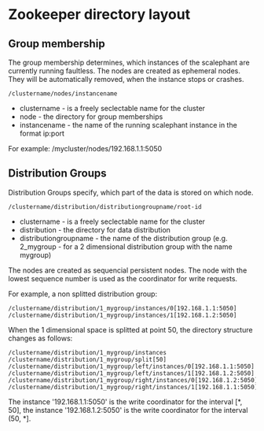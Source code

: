 # Zookeeper directory layout

## Group membership
The group membership determines, which instances of the scalephant are currently running faultless. The nodes are created as ephemeral nodes. They will be automatically removed, when the instance stops or crashes.

	/clustername/nodes/instancename

* clustername - is a freely seclectable name for the cluster
* node - the directory for group memberships
* instancename - the name of the running scalephant instance in the format ip:port

For example: /mycluster/nodes/192.168.1.1:5050

## Distribution Groups
Distribution Groups specify, which part of the data is stored on which node. 

	/clustername/distribution/distributiongroupname/root-id

* clustername - is a freely seclectable name for the cluster
* distribution - the directory for data distribution
* distributiongroupname - the name of the distribution group (e.g. 2_mygroup - for a 2 dimensional distribution group with the name mygroup) 

The nodes are created as sequencial persistent nodes. The node with the lowest sequence number is used as the coordinator for write requests.

For example, a non splitted distribution group:

	/clustername/distribution/1_mygroup/instances/0[192.168.1.1:5050]
	/clustername/distribution/1_mygroup/instances/1[192.168.1.2:5050]

When the 1 dimensional space is splitted at point 50, the directory structure changes as follows:

	/clustername/distribution/1_mygroup/instances
	/clustername/distribution/1_mygroup/split[50]
	/clustername/distribution/1_mygroup/left/instances/0[192.168.1.1:5050]
	/clustername/distribution/1_mygroup/left/instances/1[192.168.1.2:5050]
	/clustername/distribution/1_mygroup/right/instances/0[192.168.1.2:5050]
	/clustername/distribution/1_mygroup/right/instances/1[192.168.1.1:5050]
	
The instance '192.168.1.1:5050' is the write coordinator for the interval [\*, 50], the instance '192.168.1.2:5050' is the write coordinator for the interval (50, \*].
